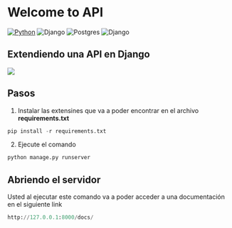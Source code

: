 # Welcome to API
[![Python](https://img.shields.io/badge/Python-3.10+-yellow?style=for-the-badge&logo=python&logoColor=white&labelColor=101010)](https://python.org)
![Django](https://img.shields.io/badge/django-%23092E20.svg?style=for-the-badge&logo=django&logoColor=white)
![Postgres](https://img.shields.io/badge/postgres-%23316192.svg?style=for-the-badge&logo=postgresql&logoColor=white)
![Django](https://img.shields.io/badge/django-%23092E20.svg?style=for-the-badge&logo=django&logoColor=white)

## Extendiendo una API en Django
![](https://files.realpython.com/media/Build-a-Content-Aggregator_Watermarked.ca61cab593c7.jpg)

## Pasos
1. Instalar las extensines que va a poder encontrar en el archivo **requirements.txt**

```python
pip install -r requirements.txt
```

2. Ejecute el comando
```python
python manage.py runserver
``` 

## Abriendo el servidor
Usted al ejecutar este comando va a poder acceder a una documentación en el siguiente link

```python
http://127.0.0.1:8000/docs/
```
